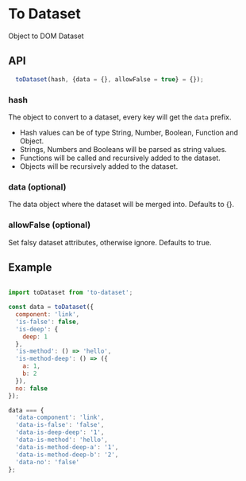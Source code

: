 # To Dataset

Object to DOM Dataset

## API

```js
  toDataset(hash, {data = {}, allowFalse = true} = {});
```

### hash
The object to convert to a dataset, every key will get the ```data``` prefix.

- Hash values can be of type String, Number, Boolean, Function and Object.
- Strings, Numbers and Booleans will be parsed as string values.
- Functions will be called and recursively added to the dataset.
- Objects will be recursively added to the dataset.

### data (optional)
The data object where the dataset will be merged into. Defaults to {}.

### allowFalse (optional)
Set falsy dataset attributes, otherwise ignore. Defaults to true.


## Example

```js

import toDataset from 'to-dataset';

const data = toDataset({
  component: 'link',
  'is-false': false,
  'is-deep': {
    deep: 1
  },
  'is-method': () => 'hello',
  'is-method-deep': () => ({
    a: 1,
    b: 2
  }),
  no: false
});

data === {
  'data-component': 'link',
  'data-is-false': 'false',
  'data-is-deep-deep': '1',
  'data-is-method': 'hello',
  'data-is-method-deep-a': '1',
  'data-is-method-deep-b': '2',
  'data-no': 'false'
};

```

